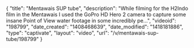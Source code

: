 {
    "title": "Mentawais SUP tube",
    "description": "While filming for the H2Indo film in the Mentawais I used the GoPro HD Hero 2 camera to capture some insane Point of View water footage in some incredibly pe...",
    "videoid": "198799",
    "date_created": "1408468639",
    "date_modified": "1418181886",
    "type": "captivate",
    "layout": "video",
    "url": "\/v\/mentawais-sup-tube\/198799"
}